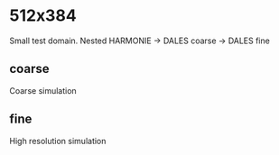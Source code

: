 # 512x384
Small test domain. Nested HARMONIE -> DALES coarse -> DALES fine

## coarse
Coarse simulation

## fine
High resolution simulation
